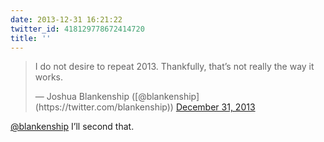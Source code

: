 ```yaml
---
date: 2013-12-31 16:21:22
twitter_id: 418129778672414720
title: ''
---
```


<blockquote class="twitter-tweet"><p lang="en" dir="ltr">I do not desire to repeat 2013. Thankfully, that’s not really the way it works.</p>&mdash; Joshua Blankenship ([@blankenship](https://twitter.com/blankenship)) <a href="https://twitter.com/blankenship/status/418054556467990529?ref_src=twsrc%5Etfw">December 31, 2013</a></blockquote>
<script async src="https://platform.twitter.com/widgets.js" charset="utf-8"></script>

[@blankenship](https://twitter.com/blankenship) I’ll second that.
